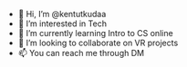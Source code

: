 - 👋 Hi, I’m @kentutkudaa
- 👀 I’m interested in Tech
- 🌱 I’m currently learning Intro to CS online
- 💞️ I’m looking to collaborate on VR projects
- 📫 You can reach me through DM

<!---
kentutkudaa/kentutkudaa is a ✨ special ✨ repository because its `README.md` (this file) appears on your GitHub profile.
You can click the Preview link to take a look at your changes.
--->
